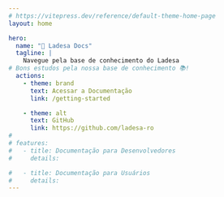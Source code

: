 ```yaml
---
# https://vitepress.dev/reference/default-theme-home-page
layout: home

hero:
  name: "🦉 Ladesa Docs"
  tagline: |
    Navegue pela base de conhecimento do Ladesa
# Bons estudos pela nossa base de conhecimento 📚!
  actions:
    - theme: brand
      text: Acessar a Documentação
      link: /getting-started

    - theme: alt
      text: GitHub
      link: https://github.com/ladesa-ro
#
# features:
#   - title: Documentação para Desenvolvedores
#     details:

#   - title: Documentação para Usuários
#     details:
---
```

